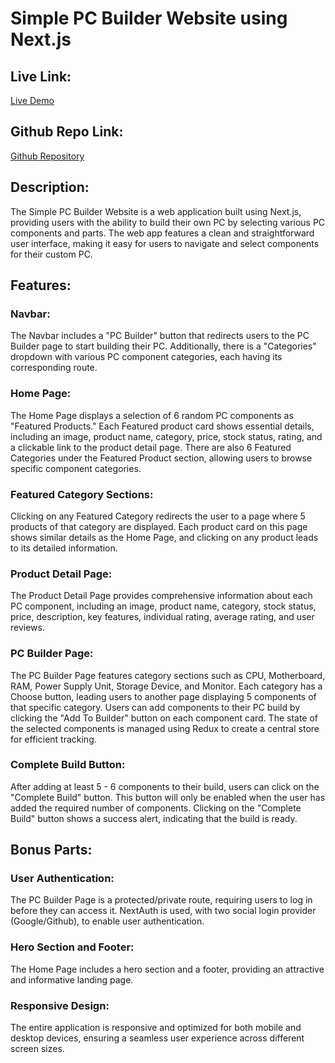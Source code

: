 # Simple PC Builder Website using Next.js

## Live Link:

[Live Demo](https://pc-builder-azure.vercel.app)

## Github Repo Link:

[Github Repository](https://github.com/arfatbegum/pc-builder-nextjs-app)

## Description:

The Simple PC Builder Website is a web application built using Next.js, providing users with the ability to build their own PC by selecting various PC components and parts. The web app features a clean and straightforward user interface, making it easy for users to navigate and select components for their custom PC.

## Features:

### Navbar:

The Navbar includes a "PC Builder" button that redirects users to the PC Builder page to start building their PC. Additionally, there is a "Categories" dropdown with various PC component categories, each having its corresponding route.

### Home Page:

The Home Page displays a selection of 6 random PC components as "Featured Products." Each Featured product card shows essential details, including an image, product name, category, price, stock status, rating, and a clickable link to the product detail page. There are also 6 Featured Categories under the Featured Product section, allowing users to browse specific component categories.

### Featured Category Sections:

Clicking on any Featured Category redirects the user to a page where 5 products of that category are displayed. Each product card on this page shows similar details as the Home Page, and clicking on any product leads to its detailed information.

### Product Detail Page:

The Product Detail Page provides comprehensive information about each PC component, including an image, product name, category, stock status, price, description, key features, individual rating, average rating, and user reviews.

### PC Builder Page:

The PC Builder Page features category sections such as CPU, Motherboard, RAM, Power Supply Unit, Storage Device, and Monitor. Each category has a Choose button, leading users to another page displaying 5 components of that specific category. Users can add components to their PC build by clicking the "Add To Builder" button on each component card. The state of the selected components is managed using Redux to create a central store for efficient tracking.

### Complete Build Button:

After adding at least 5 - 6 components to their build, users can click on the "Complete Build" button. This button will only be enabled when the user has added the required number of components. Clicking on the "Complete Build" button shows a success alert, indicating that the build is ready.

## Bonus Parts:

### User Authentication:

The PC Builder Page is a protected/private route, requiring users to log in before they can access it. NextAuth is used, with two social login provider (Google/Github), to enable user authentication.

### Hero Section and Footer:

The Home Page includes a hero section and a footer, providing an attractive and informative landing page.

### Responsive Design:

The entire application is responsive and optimized for both mobile and desktop devices, ensuring a seamless user experience across different screen sizes.
